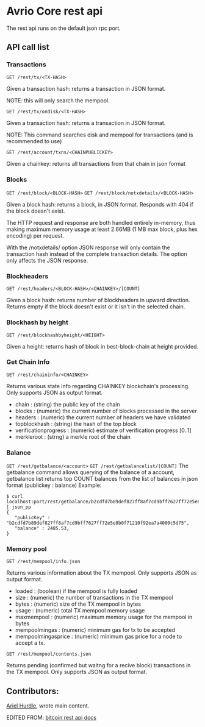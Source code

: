 # Avrio Core rest api

The rest api runs on the default json rpc port.

## API call list

### Transactions

`GET /rest/tx/<TX-HASH>`

Given a transaction hash: returns a transaction in JSON format.

NOTE: this will only search the mempool. 



`GET /rest/tx/ondisk/<TX-HASH>`

Given a transaction hash: returns a transaction in JSON format.

NOTE: This command searches disk and mempool for transactions \(and is recommended to use\)



`GET /rest/account/txns/<CHAINPUBLICKEY>`

Given a chainkey: returns all transactions from that chain in json format

### Blocks

`GET /rest/block/<BLOCK-HASH>` `GET /rest/block/notxdetails/<BLOCK-HASH>`

Given a block hash: returns a block, in JSON format. Responds with 404 if the block doesn't exist.

The HTTP request and response are both handled entirely in-memory, thus making maximum memory usage at least 2.66MB \(1 MB max block, plus hex encoding\) per request.

With the /notxdetails/ option JSON response will only contain the transaction hash instead of the complete transaction details. The option only affects the JSON response.

### Blockheaders

`GET /rest/headers/<BLOCK-HASH>/<CHAINKEY>/[COUNT]`

Given a block hash: returns  number of blockheaders in upward direction. Returns empty if the block doesn't exist or it isn't in the selected chain.

### Blockhash by height

`GET /rest/blockhashbyheight/<HEIGHT>`

Given a height: returns hash of block in best-block-chain at height provided.

### Get Chain Info

`GET /rest/chaininfo/<CHAINKEY>`

Returns various state info regarding CHAINKEY blockchain's processing. Only supports JSON as output format.

* chain : \(string\) the public key of the chain
* blocks : \(numeric\) the current number of blocks processed in the server
* headers : \(numeric\) the current number of headers we have validated
* topblockhash : \(string\) the hash of the top block
* verificationprogress : \(numeric\) estimate of verification progress \[0..1\]
* merkleroot : \(strng\) a merkle root of the chain

### Balance

`GET /rest/getbalance/<account>` `GET /rest/getbalancelist/[COUNT]` The getbalance command allows querying of the balance of a account, getbalance list returns top COUNT balances from the list of balances in json format \(publickey : balance\) Example:

```text
$ curl localhost:port/rest/getbalance/b2cdfd7b89def827ff8af7cd9bff7627ff72e5e8b0f71210f92ea7a4000c5d75 | json_pp
{
   "publicKey" : "b2cdfd7b89def827ff8af7cd9bff7627ff72e5e8b0f71210f92ea7a4000c5d75",
   "balance" : 2485.53,
}
```

### Memory pool

`GET /rest/mempool/info.json`

Returns various information about the TX mempool. Only supports JSON as output format.

* loaded : \(boolean\) if the mempool is fully loaded
* size : \(numeric\) the number of transactions in the TX mempool
* bytes : \(numeric\) size of the TX mempool in bytes
* usage : \(numeric\) total TX mempool memory usage
* maxmempool : \(numeric\) maximum memory usage for the mempool in bytes
* mempoolmingas : \(numeric\) minimum gas for tx to be accepted
* mempoolmingasprice : \(numeric\) minimum gas price for a node to accept a tx.

`GET /rest/mempool/contents.json`

Returns pending \(confirmed but waitng for a recive block\) transactions in the TX mempool. Only supports JSON as output format.

## Contributors:

[Ariel Hurdle](https://github.com/areilh25), wrote main content.

EDITED FROM: [bitcoin rest api docs](https://github.com/bitcoin/bitcoin/blob/master/doc/REST-interface.md)

